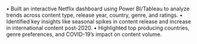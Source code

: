 •	Built an interactive Netflix dashboard using Power BI/Tableau to analyze trends across content type, release year, country, genre, and ratings.
•	Identified key insights like seasonal spikes in content release and increase in international content post-2020.
•	Highlighted top producing countries, genre preferences, and COVID-19’s impact on content volume.
